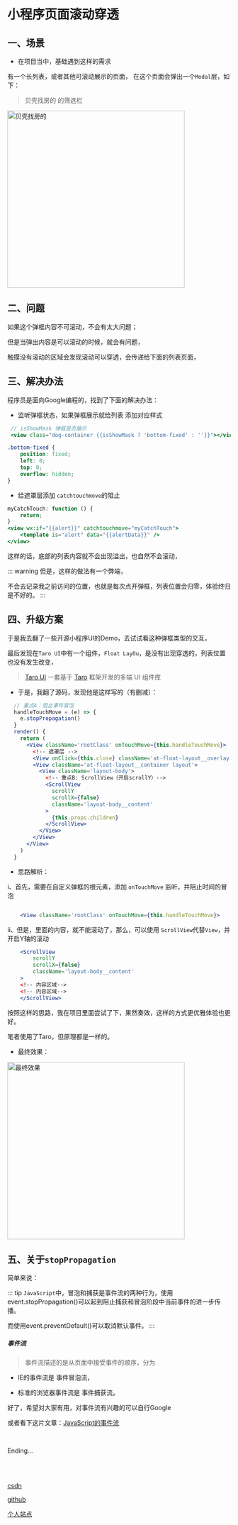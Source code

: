 # 小程序页面滚动穿透

## 一、场景

- 在项目当中，基础遇到这样的需求

有一个长列表，或者其他可滚动展示的页面，
在这个页面会弹出一个`Modal`层，如下：

> 贝壳找房的 的筛选栏

<img src="https://forguo-1302175274.cos.ap-shanghai.myqcloud.com/blog/imgs/beike.jpg" alt="贝壳找房的" width="400" align="bottom" />

## 二、问题

如果这个弹框内容不可滚动，不会有太大问题；

但是当弹出内容是可以滚动的时候，就会有问题，

触摸没有滚动的区域会发现滚动可以穿透，会传递给下面的列表页面，

## 三、解决办法

程序员是面向Google编程的，找到了下面的解决办法：

- 监听弹框状态，如果弹框展示就给列表 添加对应样式

```jsx harmony
 // isShowMask 弹框是否展示
 <view class="dog-container {{isShowMask ? 'bottom-fixed' : ''}}"></view>
```

```css
.bottom-fixed {
    position: fixed;
    left: 0;
    top: 0;
    overflow: hidden;
}
```

- 给遮罩层添加 `catchtouchmove`的阻止

```jsx harmony
myCatchTouch: function () {
    return;
}
<view wx:if="{{alert}}" catchtouchmove="myCatchTouch">
    <template is="alert" data="{{alertData}}" />
</view>
```

这样的话，底部的列表内容就不会出现溢出，也自然不会滚动，

::: warning
但是，这样的做法有一个弊端，

不会去记录我之前访问的位置，也就是每次点开弹框，列表位置会归零，体验终归是不好的。
:::


## 四、升级方案

于是我去翻了一些开源小程序UI的Demo，去试试看这种弹框类型的交互，

最后发现在`Taro UI`中有一个组件，`Float LayOu`，是没有出现穿透的，列表位置也没有发生改变，

> [Taro UI](https://taro-ui.jd.com/#/) 一套基于 [Taro](https://taro.aotu.io/) 框架开发的多端 UI 组件库



- 于是，我翻了源码，发现他是这样写的（有删减）：

```jsx harmony
  // 重点A：阻止事件冒泡
  handleTouchMove = (e) => {
    e.stopPropagation()
  }
  render() {
    return (
      <View className='rootClass' onTouchMove={this.handleTouchMove}>
        <!-- 遮罩层 --> 
        <View onClick={this.close} className='at-float-layout__overlay' />
        <View className='at-float-layout__container layout'>
          <View className='layout-body'>
            <!-- 重点B: ScrollView（开启scrollY）--> 
            <ScrollView
              scrollY
              scrollX={false}
              className='layout-body__content'
            >
              {this.props.children}
            </ScrollView>
          </View>
        </View>
      </View>
    )
  }
```

- 思路解析：

i、首先，需要在自定义弹框的根元素，添加 `onTouchMove` 监听，并阻止时间的冒泡

```jsx harmony

    <View className='rootClass' onTouchMove={this.handleTouchMove}>

```

ii、但是，里面的内容，就不能滚动了，那么，可以使用 `ScrollView`代替`View`，并开启Y轴的滚动

```jsx harmony
    <ScrollView
        scrollY
        scrollX={false}
        className='layout-body__content'
    >
    <!-- 内容区域-->
    <!-- 内容区域-->
    </ScrollView>
```

按照这样的思路，我在项目里面尝试了下，果然奏效，这样的方式更优雅体验也更好。

笔者使用了Taro，但原理都是一样的。

- 最终效果：

 <img src="https://forguo-1302175274.cos.ap-shanghai.myqcloud.com/blog/imgs/touch-flow.gif" alt="最终效果" width="400" align="bottom" />


## 五、关于`stopPropagation`

简单来说：

::: tip
`JavaScript`中，冒泡和捕获是事件流的两种行为，使用event.stopPropagation()可以起到阻止捕获和冒泡阶段中当前事件的进一步传播。

而使用event.preventDefault()可以取消默认事件。
:::

##### 事件流

> 事件流描述的是从页面中接受事件的顺序，分为

- IE的事件流是 事件冒泡流，

- 标准的浏览器事件流是 事件捕获流。


好了，希望对大家有用，对事件流有兴趣的可以自行Google

或者看下这片文章：[JavaScript的事件流](https://juejin.im/post/5d11e0df6fb9a07f014f0401#heading-23)

<br />

Ending...

<br />
<br />

[csdn](https://blog.csdn.net/WEIGUO19951107)

[github](https://github.com/wforguo)

[个人站点](https://www.forguo.com/blog/)

